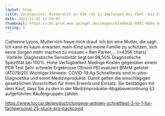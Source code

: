 ```yaml
--- 
layout: blog
title: Coronavirus: Kinderarzt in USA rät zu Impfungen bei Fünf- bis Elfjährigen
date: 2021-11-02 12:59:07
thumbnail: https://cdn.prod.www.spiegel.de/images/67a9be35-6091-489a-b499-507d1c7b41ee_w1280_r1.77_fpx53_fpy52.jpg
rating: 5
---
```

Catherine Lyons, Mutter»Ich freue mich drauf. Ich bin eine Mutter, die sagt: Ich kann es kaum erwarten, mein Kind und meine Familie zu schützen, sich keine Sorgen mehr machen zu müssen.«
Ben Parker,… [+4356 chars]</br>&nbsp;Vorteile:
Diagnostische Sensitivität liegt bei 98,50%
Diagnostische Spezifität bei 100%.
Hohe Verfügbarkeit
Niedrige Kosten gegenüber einem PCR Test
Sehr schnelle Ergebnisse (15min)
PEI evaluiert
BfArM gelistet (AT079/20)
Wichtiger Hinweis:
COVID-19 Ag Schnelltests sind in-vitro-Diagnostika und somit Medizinprodukte. Damit gelten die einschlägigen gesetzlichen Vorschriften für ihren Erwerb und Einsatz. Sie bestätigen mit dem Kauf, dass Sie zu den in der Medizinprodukte-Abgabeverordnung §3 aufgeführten Käufergruppen zählen.

https://www.tuccar.de/product/clungene-antigen-schnelltest-3-in-1-fur-fachpersonal-25-stuck-pro-pack<a href="https://www.tuccar.de/product/clungene-antigen-schnelltest-3-in-1-fur-fachpersonal-25-stuck-pro-pack">covid</a>